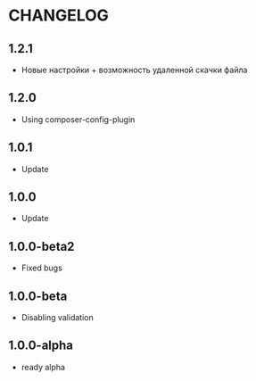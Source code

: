 CHANGELOG
==============

1.2.1
-----------------
 * Новые настройки + возможность удаленной скачки файла
 
1.2.0
-----------------
 * Using composer-config-plugin
 
1.0.1
-----------------
 * Update
 
1.0.0
-----------------
 * Update
 
1.0.0-beta2
-----------------
 * Fixed bugs

1.0.0-beta
-----------------
 * Disabling validation

1.0.0-alpha
-----------------
 * ready alpha
